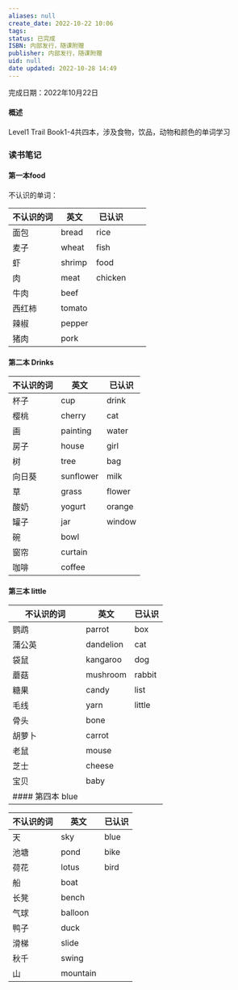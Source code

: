 ```yaml
---
aliases: null
create_date: 2022-10-22 10:06
tags: 
status: 已完成
ISBN: 内部发行，随课附赠
publisher: 内部发行，随课附赠
uid: null
date updated: 2022-10-28 14:49
---
```


完成日期：2022年10月22日

#### 概述

Level1 Trail Book1-4共四本，涉及食物，饮品，动物和颜色的单词学习

### 读书笔记

#### 第一本food

不认识的单词：

| 不认识的词 | 英文     | 已认识     |   |   |
| ----- | ------ | ------- | - | - |
| 面包    | bread  | rice    |   |   |
| 麦子    | wheat  | fish    |   |   |
| 虾     | shrimp | food    |   |   |
| 肉     | meat   | chicken |   |   |
| 牛肉    | beef   |         |   |   |
| 西红柿   | tomato |         |   |   |
| 辣椒    | pepper |         |   |   |
| 猪肉    | pork   |         |   |   |

#### 第二本 Drinks

| 不认识的词 | 英文        | 已认识    |
| ----- | --------- | ------ |
| 杯子    | cup       | drink  |
| 樱桃    | cherry    | cat    |
| 画     | painting  | water  |
| 房子    | house     | girl   |
| 树     | tree      | bag    |
| 向日葵   | sunflower | milk   |
| 草     | grass     | flower |
| 酸奶    | yogurt    | orange |
| 罐子    | jar       | window |
| 碗     | bowl      |        |
| 窗帘    | curtain   |        |
| 咖啡    | coffee    |        |

#### 第三本 little

| 不认识的词         | 英文        | 已认识    |
| ------------- | --------- | ------ |
| 鹦鹉            | parrot    | box    |
| 蒲公英           | dandelion | cat    |
| 袋鼠            | kangaroo  | dog    |
| 蘑菇            | mushroom  | rabbit |
| 糖果            | candy     | list   |
| 毛线            | yarn      | little |
| 骨头            | bone      |        |
| 胡萝卜           | carrot    |        |
| 老鼠            | mouse     |        |
| 芝士            | cheese    |        |
| 宝贝            | baby      |        |
| #### 第四本 blue |           |        |

| 不认识的词 | 英文       | 已认识  |
| ----- | -------- | ---- |
| 天     | sky      | blue |
| 池塘    | pond     | bike |
| 荷花    | lotus    | bird |
| 船     | boat     |      |
| 长凳    | bench    |      |
| 气球    | balloon  |      |
| 鸭子    | duck     |      |
| 滑梯    | slide    |      |
| 秋千    | swing    |      |
| 山     | mountain |      |

